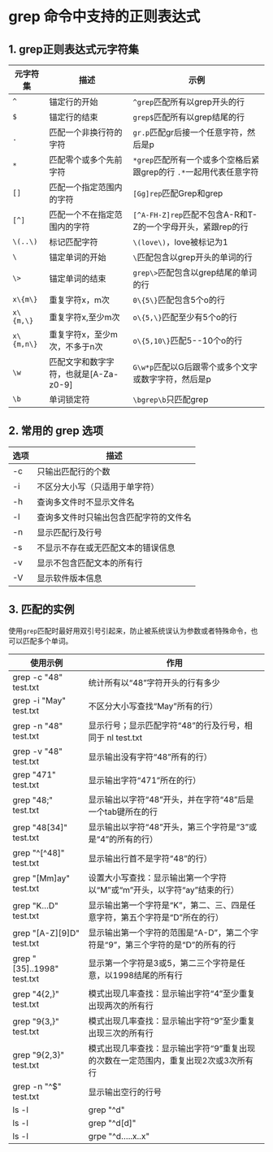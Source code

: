 # grep 命令中支持的正则表达式    

## 1. grep正则表达式元字符集   

|元字符集|描述|示例|
|-----|-----|------|
|`^` 		|锚定行的开始 |`^grep`匹配所有以grep开头的行  |
|`$` 		|锚定行的结束 |`grep$`匹配所有以grep结尾的行  |
|`.` 		|匹配一个非换行符的字符 |`gr.p`匹配gr后接一个任意字符，然后是p  |
|`*` 		|匹配零个或多个先前字符 |`*grep`匹配所有一个或多个空格后紧跟grep的行  `.*`一起用代表任意字符 |
|`[]` 		|匹配一个指定范围内的字符 |`[Gg]rep`匹配Grep和grep  |
|`[^]` 		|匹配一个不在指定范围内的字符 |`[^A-FH-Z]rep`匹配不包含A-R和T-Z的一个字母开头，紧跟rep的行  |
|`\(..\)` 	|标记匹配字符 |`\(love\)`，love被标记为1  |
|`\` 		|锚定单词的开始 |`\`匹配包含以grep开头的单词的行  |
|`\>` 		|锚定单词的结束 |`grep\>`匹配包含以grep结尾的单词的行  |
|`x\{m\} `	|重复字符x，m次 |`0\{5\}`匹配包含5个o的行  |
|`x\{m,\} `	|重复字符x,至少m次 |`o\{5,\}`匹配至少有5个o的行  |
|`x\{m,n\}`	|重复字符x，至少m次，不多于n次 |`o\{5,10\}`匹配5--10个o的行 |
|`\w`		|匹配文字和数字字符，也就是[A-Za-z0-9]|`G\w*p`匹配以G后跟零个或多个文字或数字字符，然后是p |
|`\b` 		|单词锁定符 | `\bgrep\b`只匹配grep |

## 2. 常用的 grep 选项    

|选项|描述|
|-----|-----|
|-c |只输出匹配行的个数 |
|-i |不区分大小写（只适用于单字符） |
|-h |查询多文件时不显示文件名 |
|-l |查询多文件时只输出包含匹配字符的文件名 |
|-n |显示匹配行及行号 |
|-s |不显示不存在或无匹配文本的错误信息 |
|-v |显示不包含匹配文本的所有行 |
|-V |显示软件版本信息|

## 3. 匹配的实例     
使用`grep`匹配时最好用双引号引起来，防止被系统误认为参数或者特殊命令，也可以匹配多个单词。      

|使用示例|作用|
|-----|-----|
|grep -c "48" test.txt 	|统计所有以“48”字符开头的行有多少|
|grep -i "May" test.txt |不区分大小写查找“May”所有的行）|
|grep -n "48" test.txt 	|显示行号；显示匹配字符“48”的行及行号，相同于 nl test.txt |grep 48）|
|grep -v "48" test.txt 	|显示输出没有字符“48”所有的行）|
|grep "471" test.txt 	|显示输出字符“471”所在的行）|
|grep "48;" test.txt 	|显示输出以字符“48”开头，并在字符“48”后是一个tab键所在的行|
|grep "48[34]" test.txt |显示输出以字符“48”开头，第三个字符是“3”或是“4”的所有的行）|
|grep "^[^48]" test.txt |显示输出行首不是字符“48”的行）|
|grep "[Mm]ay" test.txt |设置大小写查找：显示输出第一个字符以“M”或“m”开头，以字符“ay”结束的行）|
|grep "K…D" test.txt 	|显示输出第一个字符是“K”，第二、三、四是任意字符，第五个字符是“D”所在的行）|
|grep "[A-Z][9]D" test.txt |显示输出第一个字符的范围是“A-D”，第二个字符是“9”，第三个字符的是“D”的所有的行|
|grep "[35]..1998" test.txt |显示第一个字符是3或5，第二三个字符是任意，以1998结尾的所有行|
|grep "4\{2,\}" test.txt 	|模式出现几率查找：显示输出字符“4”至少重复出现两次的所有行|
|grep "9\{3,\}" test.txt 	|模式出现几率查找：显示输出字符“9”至少重复出现三次的所有行|
|grep "9\{2,3\}" test.txt |模式出现几率查找：显示输出字符“9”重复出现的次数在一定范围内，重复出现2次或3次所有行|
|grep -n "^$" test.txt 		|显示输出空行的行号|
|ls -l |grep "^d" 			|如果要查询目录列表中的目录 同：`ls -d *`|
|ls -l |grep "^d[d]" 		|在一个目录中查询不包含目录的所有文件|
|ls -l |grpe "^d…..x..x" 	|查询其他用户和用户组成员有可执行权限的目录集合|

